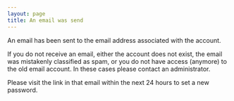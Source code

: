 ```yaml
---
layout: page
title: An email was send
---
```

An email has been sent to the email address associated with the account.

If you do not receive an email, either the account does not exist, the email was mistakenly classified as spam, or you do not have access (anymore) to the old email account. In these cases please contact an administrator.

Please visit the link in that email within the next 24 hours to set a new password.